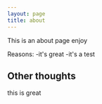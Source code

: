 ```yaml
---
layout: page
title: about
---
```


This is an about page
enjoy

Reasons:
-it's great
-it's a test

## Other thoughts
this is great
